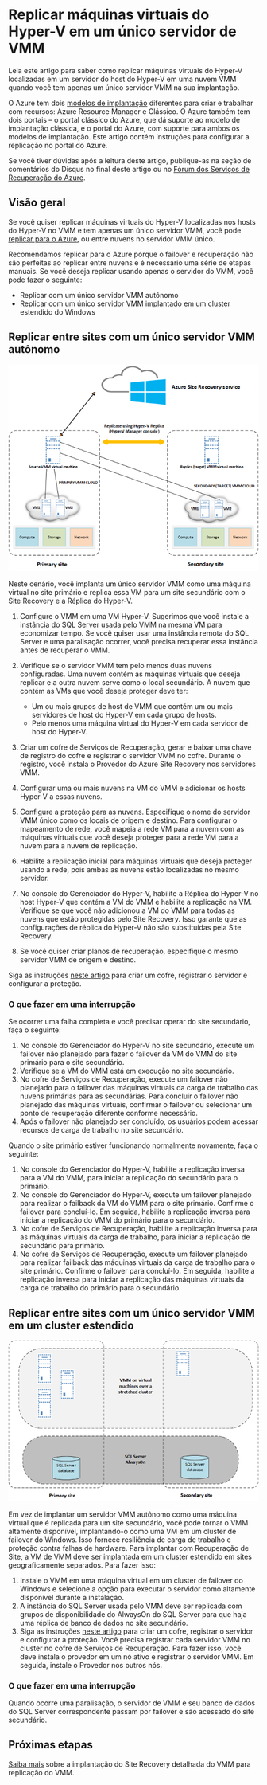 
<properties
	pageTitle="Azure Site Recovery: replicar máquinas virtuais do Hyper-V em um único servidor VMM | Microsoft Azure"
	description="Este artigo descreve como replicar máquinas virtuais do Hyper-V quando você tem apenas um único servidor VMM."
	services="site-recovery"
	documentationCenter=""
	authors="rayne-wiselman"
	manager="jwhit"
	editor=""/>

<tags
	ms.service="site-recovery"
	ms.devlang="na"
	ms.topic="article"
	ms.tgt_pltfrm="na"
	ms.workload="backup-recovery"
	ms.date="08/24/2016"
	ms.author="raynew"/>

#  Replicar máquinas virtuais do Hyper-V em um único servidor de VMM

Leia este artigo para saber como replicar máquinas virtuais do Hyper-V localizadas em um servidor do host do Hyper-V em uma nuvem VMM quando você tem apenas um único servidor VMM na sua implantação.

O Azure tem dois [modelos de implantação](../resource-manager-deployment-model.md) diferentes para criar e trabalhar com recursos: Azure Resource Manager e Clássico. O Azure também tem dois portais – o portal clássico do Azure, que dá suporte ao modelo de implantação clássica, e o portal do Azure, com suporte para ambos os modelos de implantação. Este artigo contém instruções para configurar a replicação no portal do Azure.


Se você tiver dúvidas após a leitura deste artigo, publique-as na seção de comentários do Disqus no final deste artigo ou no [Fórum dos Serviços de Recuperação do Azure](https://social.msdn.microsoft.com/forums/azure/home?forum=hypervrecovmgr).

## Visão geral

Se você quiser replicar máquinas virtuais do Hyper-V localizadas nos hosts do Hyper-V no VMM e tem apenas um único servidor VMM, você pode [replicar para o Azure](site-recovery-vmm-to-azure.md), ou entre nuvens no servidor VMM único.

Recomendamos replicar para o Azure porque o failover e recuperação não são perfeitas ao replicar entre nuvens e é necessário uma série de etapas manuais. Se você deseja replicar usando apenas o servidor do VMM, você pode fazer o seguinte:

- Replicar com um único servidor VMM autônomo
- Replicar com um único servidor VMM implantado em um cluster estendido do Windows


## Replicar entre sites com um único servidor VMM autônomo

![Servidor VMM virtual autônomo](./media/site-recovery-single-vmm/single-vmm-standalone.png)

Neste cenário, você implanta um único servidor VMM como uma máquina virtual no site primário e replica essa VM para um site secundário com o Site Recovery e a Réplica do Hyper-V.

1. Configure o VMM em uma VM Hyper-V. Sugerimos que você instale a instância do SQL Server usada pelo VMM na mesma VM para economizar tempo. Se você quiser usar uma instância remota do SQL Server e uma paralisação ocorrer, você precisa recuperar essa instância antes de recuperar o VMM.
2. Verifique se o servidor VMM tem pelo menos duas nuvens configuradas. Uma nuvem contém as máquinas virtuais que deseja replicar e a outra nuvem serve como o local secundário. A nuvem que contém as VMs que você deseja proteger deve ter:

	- Um ou mais grupos de host de VMM que contém um ou mais servidores de host do Hyper-V em cada grupo de hosts.
	- Pelo menos uma máquina virtual do Hyper-V em cada servidor de host do Hyper-V.

3. Criar um cofre de Serviços de Recuperação, gerar e baixar uma chave de registro do cofre e registrar o servidor VMM no cofre. Durante o registro, você instala o Provedor do Azure Site Recovery nos servidores VMM.
4. Configurar uma ou mais nuvens na VM do VMM e adicionar os hosts Hyper-V a essas nuvens.
3. Configure a proteção para as nuvens. Especifique o nome do servidor VMM único como os locais de origem e destino. Para configurar o mapeamento de rede, você mapeia a rede VM para a nuvem com as máquinas virtuais que você deseja proteger para a rede VM para a nuvem para a nuvem de replicação.
4. Habilite a replicação inicial para máquinas virtuais que deseja proteger usando a rede, pois ambas as nuvens estão localizadas no mesmo servidor.
4. No console do Gerenciador do Hyper-V, habilite a Réplica do Hyper-V no host Hyper-V que contém a VM do VMM e habilite a replicação na VM. Verifique se que você não adicionou a VM do VMM para todas as nuvens que estão protegidas pelo Site Recovery. Isso garante que as configurações de réplica do Hyper-V não são substituídas pela Site Recovery.
5. Se você quiser criar planos de recuperação, especifique o mesmo servidor VMM de origem e destino.

Siga as instruções [neste artigo](site-recovery-vmm-to-vmm.md) para criar um cofre, registrar o servidor e configurar a proteção.

### O que fazer em uma interrupção

Se ocorrer uma falha completa e você precisar operar do site secundário, faça o seguinte:

1.	No console do Gerenciador do Hyper-V no site secundário, execute um failover não planejado para fazer o failover da VM do VMM do site primário para o site secundário.
2.	Verifique se a VM do VMM está em execução no site secundário.
3.	No cofre de Serviços de Recuperação, execute um failover não planejado para o failover das máquinas virtuais da carga de trabalho das nuvens primárias para as secundárias. Para concluir o failover não planejado das máquinas virtuais, confirmar o failover ou selecionar um ponto de recuperação diferente conforme necessário.
4.	Após o failover não planejado ser concluído, os usuários podem acessar recursos de carga de trabalho no site secundário.

Quando o site primário estiver funcionando normalmente novamente, faça o seguinte:

1.	No console do Gerenciador do Hyper-V, habilite a replicação inversa para a VM do VMM, para iniciar a replicação do secundário para o primário.
2.	No console do Gerenciador do Hyper-V, execute um failover planejado para realizar o failback da VM do VMM para o site primário. Confirme o failover para concluí-lo. Em seguida, habilite a replicação inversa para iniciar a replicação do VMM do primário para o secundário.
3.	No cofre de Serviços de Recuperação, habilite a replicação inversa para as máquinas virtuais da carga de trabalho, para iniciar a replicação de secundário para primário.
4.	No cofre de Serviços de Recuperação, execute um failover planejado para realizar failback das máquinas virtuais da carga de trabalho para o site primário. Confirme o failover para concluí-lo. Em seguida, habilite a replicação inversa para iniciar a replicação das máquinas virtuais da carga de trabalho do primário para o secundário.



## Replicar entre sites com um único servidor VMM em um cluster estendido

![Servidor VMM virtual clusterizado.](./media/site-recovery-single-vmm/single-vmm-cluster.png)

Em vez de implantar um servidor VMM autônomo como uma máquina virtual que é replicada para um site secundário, você pode tornar o VMM altamente disponível, implantando-o como uma VM em um cluster de failover do Windows. Isso fornece resiliência de carga de trabalho e proteção contra falhas de hardware. Para implantar com Recuperação de Site, a VM de VMM deve ser implantada em um cluster estendido em sites geograficamente separados. Para fazer isso:

1. Instale o VMM em uma máquina virtual em um cluster de failover do Windows e selecione a opção para executar o servidor como altamente disponível durante a instalação.
2. A instância do SQL Server usada pelo VMM deve ser replicada com grupos de disponibilidade do AlwaysOn do SQL Server para que haja uma réplica de banco de dados no site secundário.
3. Siga as instruções [neste artigo](site-recovery-vmm-to-vmm.md) para criar um cofre, registrar o servidor e configurar a proteção. Você precisa registrar cada servidor VMM no cluster no cofre de Serviços de Recuperação. Para fazer isso, você deve instala o provedor em um nó ativo e registrar o servidor VMM. Em seguida, instale o Provedor nos outros nós.

### O que fazer em uma interrupção

Quando ocorre uma paralisação, o servidor de VMM e seu banco de dados do SQL Server correspondente passam por failover e são acessado do site secundário.


## Próximas etapas

[Saiba mais](site-recovery-vmm-to-vmm.md) sobre a implantação do Site Recovery detalhada do VMM para replicação do VMM.

<!---HONumber=AcomDC_0824_2016-->